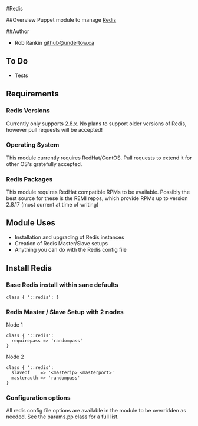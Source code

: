 #Redis

##Overview
Puppet module to manage [Redis](http://redis.io/)

##Author
* Rob Rankin <github@undertow.ca>

## To Do
* Tests

## Requirements
### Redis Versions
Currently only supports 2.8.x.  No plans to support older versions of Redis, however pull requests will be accepted!

### Operating System
This module currently requires RedHat/CentOS.  Pull requests to extend it for other OS's gratefully accepted.

### Redis Packages
This module requires RedHat compatible RPMs to be available.  Possibly the best source for these is the REMI repos, which provide RPMs up to version 2.8.17 (most current at time of writing)

## Module Uses

* Installation and upgrading of Redis instances
* Creation of Redis Master/Slave setups
* Anything you can do with the Redis config file

## Install Redis

### Base Redis install within sane defaults
```
class { '::redis': }
```

### Redis Master / Slave Setup with 2 nodes
Node 1
```
class { '::redis':
  requirepass => 'randompass'
}
```

Node 2
```
class { '::redis':
  slaveof    => '<masterip> <masterport>'
  masterauth => 'randompass'
}
```


### Configuration options

All redis config file options are available in the module to be overridden as needed.  See the params.pp class for a full list.
